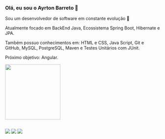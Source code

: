 ### Olá, eu sou o Ayrton Barreto 👋

Sou um desenvolvedor de software em constante evolução 🚀

Atualmente focado em BackEnd Java, Ecossistema Spring Boot, Hibernate e JPA.

Também possuo conhecimentos em: HTML e CSS, Java Script, Git e GitHub, MySQL, PostgreSQL, Maven e Testes Unitários com JUnit.

Próximo objetivo: Angular.

<div>
  <a href="https://github.com/ayrtonbarretodev">
  <img height="180em" src="https://github-readme-stats.vercel.app/api?username=ayrtonbarretodev&show_icons=true&theme=dark&include_all_commits=true&count_private=true"/>
</div>

  ##
  
<div> 
  <a href="https://instagram.com/ayrtonsbarreto" target="_blank"><img src="https://img.shields.io/badge/Instagram-E4405F?style=for-the-badge&logo=instagram&logoColor=white" target="_blank"></a>
  <a href="https://www.linkedin.com/in/ayrton-barreto-1a7959220/" target="_blank"><img src="https://img.shields.io/badge/-LinkedIn-%230077B5?style=for-the-badge&logo=linkedin&logoColor=white" target="_blank"></a>
  <a href="https://twitter.com/ayrtonsbarreto" target="_blank"><img src="https://img.shields.io/badge/Twitter-1DA1F2?style=for-the-badge&logo=twitter&logoColor=white" target="_blank"></a> 
 
</div>
